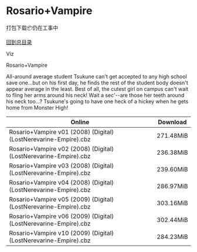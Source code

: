 # Rosario+Vampire

打包下载📦仍在工事中

[回到总目录](/Catalogs.md)

Viz

Rosario+Vampire

All-around average student Tsukune can't get accepted to any high school save one...but on his first day, he finds the rest of the student body doesn't appear average in the least. Best of all, the cutest girl on campus can't wait to fling her arms around his neck! Wait a sec'--are those her teeth around his neck too...? Tsukune's going to have one heck of a hickey when he gets home from Monster High! 





Online | Download
--- | ---
Rosario+Vampire v01 (2008) (Digital) (LostNerevarine-Empire).cbz | 271.48MiB
Rosario+Vampire v02 (2008) (Digital) (LostNerevarine-Empire).cbz | 236.38MiB
Rosario+Vampire v03 (2008) (Digital) (LostNerevarine-Empire).cbz | 239.60MiB
Rosario+Vampire v04 (2008) (Digital) (LostNerevarine-Empire).cbz | 286.97MiB
Rosario+Vampire v05 (2009) (Digital) (LostNerevarine-Empire).cbz | 303.16MiB
Rosario+Vampire v06 (2009) (Digital) (LostNerevarine-Empire).cbz | 302.44MiB
Rosario+Vampire v10 (2009) (Digital) (LostNerevarine-Empire).cbz | 284.23MiB